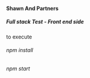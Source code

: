 #### Shawn And Partners

##### Full stack Test - Front end side

to execute

###### npm install

###### npm start
